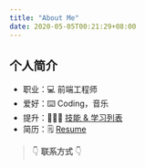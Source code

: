 ```yaml
---
title: "About Me"
date: 2020-05-05T00:21:29+08:00
---
```


## 个人简介

- 职业：💻 前端工程师
- 爱好：⌨️ Coding，音乐
- 提升：👨🏻‍💻 [技能 & 学习列表](/posts/skills)
- 简历：🗒 [Resume](/resume)

> 👇 **联系方式** 👇
